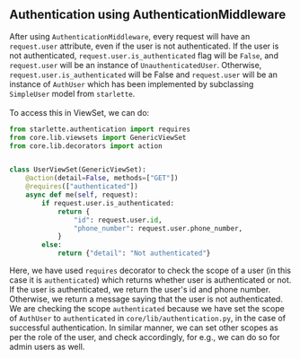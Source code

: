 ## Authentication using AuthenticationMiddleware

After using `AuthenticationMiddleware`, every request will have an `request.user` attribute, even if the user is not authenticated. If the user is not authenticated, `request.user.is_authenticated` flag will be `False`, and `request.user` will be an instance of `UnauthenticatedUser`. Otherwise, `request.user.is_authenticated` will be False and `request.user` will be an instance of `AuthUser` which has been implemented by subclassing `SimpleUser` model from `starlette`. <br><br>
To access this in ViewSet, we can do:

```python
from starlette.authentication import requires
from core.lib.viewsets import GenericViewSet
from core.lib.decorators import action


class UserViewSet(GenericViewSet):
    @action(detail=False, methods=["GET"])
    @requires(["authenticated"])
    async def me(self, request):
        if request.user.is_authenticated:
            return {
                "id": request.user.id,
                "phone_number": request.user.phone_number,
            }
        else:
            return {"detail": "Not authenticated"}
```

Here, we have used `requires` decorator to check the scope of a user (in this case it is `authenticated`) which returns whether user is authenticated or not. If the user is authenticated, we return the user's id and phone number. Otherwise, we return a message saying that the user is not authenticated. We are checking the scope `authenticated` because we have set the scope of `AuthUser` to `authenticated` in `core/lib/authentication.py`, in the case of successful authentication. In similar manner, we can set other scopes as per the role of the user, and check accordingly, for e.g., we can do so for admin users as well.
